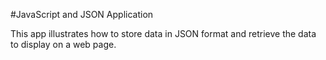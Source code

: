 #JavaScript and JSON Application

This app illustrates how to store data in JSON format and retrieve the data to display on a web page.
